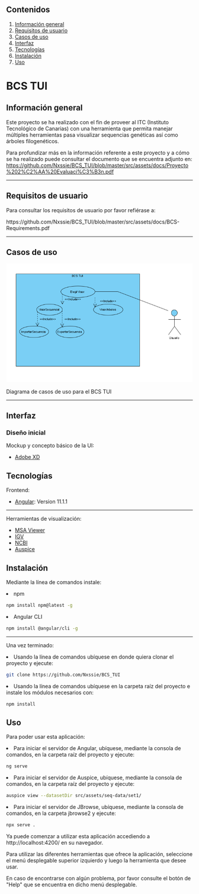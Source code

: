 ## Contenidos
1. [Información general](#información-general)
2. [Requisitos de usuario](#requisitos-de-usuario)
3. [Casos de uso](#casos-de-uso)
4. [Interfaz](#interfaz)
5. [Tecnologías](#tecnologías)
6. [Instalación](#instalación)
7. [Uso](#uso)



# BCS TUI
## Información general

Este proyecto se ha realizado con el fin de proveer al ITC (Instituto Tecnológico de Canarias) con una herramienta que permita manejar múltiples herramientas pasa visualizar
sequencias genéticas así como árboles filogenéticos.

Para profundizar más en la información referente a este proyecto y a cómo se ha realizado puede consultar el documento que se encuentra adjunto en:
https://github.com/Nxssie/BCS_TUI/blob/master/src/assets/docs/Proyecto%202%C2%AA%20Evaluaci%C3%B3n.pdf
<p></p>

***

## Requisitos de usuario

Para consultar los requisitos de usuario por favor refiérase a:
<p>https://github.com/Nxssie/BCS_TUI/blob/master/src/assets/docs/BCS-Requirements.pdf</p>

***

## Casos de uso

<img src="src/assets/docs/bcsuse.png"></img>
<p>Diagrama de casos de uso para el BCS TUI</p>

***

## Interfaz
### Diseño inicial
Mockup y concepto básico de la UI:
* [Adobe XD](https://xd.adobe.com/view/af5a3b17-afc4-42b8-9f3b-323143c2af0f-fa09/)

## Tecnologías

Frontend:
* [Angular](https://angular.io/): Version 11.1.1
***
Herramientas de visualización:
* [MSA Viewer](https://www.ncbi.nlm.nih.gov/projects/msaviewer/)
* [IGV](http://software.broadinstitute.org/software/igv/)
* [NCBI](https://www.ncbi.nlm.nih.gov/tools/sviewer/)
* [Auspice](https://docs.nextstrain.org/projects/auspice/en/latest/index.html)

## Instalación
Mediante la línea de comandos instale:

<li>npm
</li>
  
```bash
npm install npm@latest -g
```

<li>Angular CLI
</li>

```bash
npm install @angular/cli -g
```

***

Una vez terminado:

<li>Usando la línea de comandos ubíquese en donde quiera clonar el proyecto y ejecute:
</li>

```bash
git clone https://github.com/Nxssie/BCS_TUI
```

<li>Usando la línea de comandos ubíquese en la carpeta raíz del proyecto e instale los módulos necesarios con:
</li>

```bash
npm install
```

## Uso

Para poder usar esta aplicación:

<li>Para iniciar el servidor de Angular, ubíquese, mediante la consola de comandos, en la carpeta raíz del proyecto y ejecute:
</li>

```bash
ng serve
```

<li>Para iniciar el servidor de Auspice, ubíquese, mediante la consola de comandos, en la carpeta raíz del proyecto y ejecute:
</li>

```bash
auspice view --datasetDir src/assets/seq-data/set1/
```

<li>Para iniciar el servidor de JBrowse, ubíquese, mediante la consola de comandos, en la carpeta jbrowse2 y ejecute:
</li>

```bash
npx serve .
```

Ya puede comenzar a utilizar esta aplicación accediendo a http://localhost:4200/ en su navegador.

Para utilizar las diferentes herramientas que ofrece la aplicación, seleccione el menú desplegable superior izquierdo y luego la herramienta que desee usar.

En caso de encontrarse con algún problema, por favor consulte el botón de "Help" que se encuentra en dicho menú desplegable.
